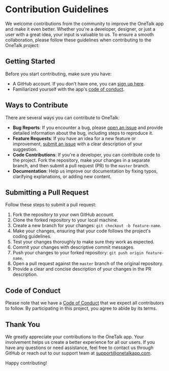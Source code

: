 # Contribution Guidelines

We welcome contributions from the community to improve the OneTalk app and make it even better. Whether you're a developer, designer, or just a user with a great idea, your input is valuable to us. To ensure a smooth collaboration, please follow these guidelines when contributing to the OneTalk project:

## Getting Started

Before you start contributing, make sure you have:

- A GitHub account. If you don't have one, you can [sign up here](https://github.com/join).
- Familiarized yourself with the app's [code of conduct](code-of-conduct.md).

## Ways to Contribute

There are several ways you can contribute to OneTalk:

- **Bug Reports**: If you encounter a bug, please [open an issue](https://github.com/romanravkov/OneTalk/issues) and provide detailed information about the bug, including steps to reproduce it.
- **Feature Requests**: If you have an idea for a new feature or improvement, [submit an issue](https://github.com/romanravkov/OneTalk/issues) with a clear description of your suggestion.
- **Code Contributions**: If you're a developer, you can contribute code to the project. Fork the repository, make your changes in a separate branch, and then submit a pull request (PR) to the `master` branch.
- **Documentation**: Help us improve our documentation by fixing typos, clarifying explanations, or adding new content.

## Submitting a Pull Request

Follow these steps to submit a pull request:

1. Fork the repository to your own GitHub account.
2. Clone the forked repository to your local machine.
3. Create a new branch for your changes: `git checkout -b feature-name`.
4. Make your changes, ensuring that your code follows the project's coding guidelines.
5. Test your changes thoroughly to make sure they work as expected.
6. Commit your changes with descriptive commit messages.
7. Push your changes to your forked repository: `git push origin feature-name`.
8. Open a pull request against the `master` branch of the original repository.
9. Provide a clear and concise description of your changes in the PR description.

## Code of Conduct

Please note that we have a [Code of Conduct](code-of-conduct.md) that we expect all contributors to follow. By participating in this project, you agree to abide by its terms.

## Thank You

We greatly appreciate your contributions to the OneTalk app. Your involvement helps us create a better experience for all our users. If you have any questions or need assistance, feel free to contact us through GitHub or reach out to our support team at support@onetalkapp.com.

Happy contributing!
